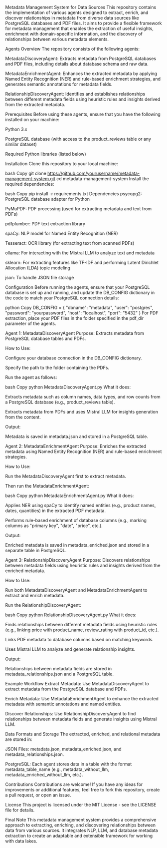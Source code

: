 Metadata Management System for Data Sources
This repository contains the implementation of various agents designed to extract, enrich, and discover relationships in metadata from diverse data sources like PostgreSQL databases and PDF files.
It aims to provide a flexible framework for metadata management that enables the extraction of useful insights, enrichment with domain-specific information, and the discovery of relationships 
between various metadata elements.

Agents Overview
The repository consists of the following agents:

MetadataDiscoveryAgent: Extracts metadata from PostgreSQL databases and PDF files, including details about database schema and raw data.

MetadataEnrichmentAgent: Enhances the extracted metadata by applying Named Entity Recognition (NER) and rule-based enrichment strategies, and generates semantic annotations for metadata fields.

RelationshipDiscoveryAgent: Identifies and establishes relationships between different metadata fields using heuristic rules and insights derived from the extracted metadata.

Prerequisites
Before using these agents, ensure that you have the following installed on your machine:

Python 3.x

PostgreSQL database (with access to the product_reviews table or any similar dataset)

Required Python libraries (listed below)

Installation
Clone this repository to your local machine:

bash
Copy
git clone https://github.com/yourusername/metadata-management-system.git
cd metadata-management-system
Install the required dependencies:

bash
Copy
pip install -r requirements.txt
Dependencies
psycopg2: PostgreSQL database adapter for Python

PyMuPDF: PDF processing (used for extracting metadata and text from PDFs)

pdfplumber: PDF text extraction library

spaCy: NLP model for Named Entity Recognition (NER)

Tesseract: OCR library (for extracting text from scanned PDFs)

ollama: For interacting with the Mistral LLM to analyze text and metadata

sklearn: For extracting features like TF-IDF and performing Latent Dirichlet Allocation (LDA) topic modeling

json: To handle JSON file storage

Configuration
Before running the agents, ensure that your PostgreSQL database is set up and running, and update the DB_CONFIG dictionary in the code to match your PostgreSQL connection details:

python
Copy
DB_CONFIG = {
    "dbname": "metadata",
    "user": "postgres",
    "password": "yourpassword",
    "host": "localhost",
    "port": "5432"
}
For PDF extraction, place your PDF files in the folder specified in the pdf_dir parameter of the agents.

Agent 1: MetadataDiscoveryAgent
Purpose: Extracts metadata from PostgreSQL database tables and PDFs.

How to Use:

Configure your database connection in the DB_CONFIG dictionary.

Specify the path to the folder containing the PDFs.

Run the agent as follows:

bash
Copy
python MetadataDiscoveryAgent.py
What it does:

Extracts metadata such as column names, data types, and row counts from a PostgreSQL database (e.g., product_reviews table).

Extracts metadata from PDFs and uses Mistral LLM for insights generation from the content.

Output:

Metadata is saved in metadata.json and stored in a PostgreSQL table.

Agent 2: MetadataEnrichmentAgent
Purpose: Enriches the extracted metadata using Named Entity Recognition (NER) and rule-based enrichment strategies.

How to Use:

Run the MetadataDiscoveryAgent first to extract metadata.

Then run the MetadataEnrichmentAgent:

bash
Copy
python MetadataEnrichmentAgent.py
What it does:

Applies NER using spaCy to identify named entities (e.g., product names, dates, quantities) in the extracted PDF metadata.

Performs rule-based enrichment of database columns (e.g., marking columns as "primary key", "date", "price", etc.).

Output:

Enriched metadata is saved in metadata_enriched.json and stored in a separate table in PostgreSQL.

Agent 3: RelationshipDiscoveryAgent
Purpose: Discovers relationships between metadata fields using heuristic rules and insights derived from the enriched metadata.

How to Use:

Run both MetadataDiscoveryAgent and MetadataEnrichmentAgent to extract and enrich metadata.

Run the RelationshipDiscoveryAgent:

bash
Copy
python RelationshipDiscoveryAgent.py
What it does:

Finds relationships between different metadata fields using heuristic rules (e.g., linking price with product_name, review_rating with product_id, etc.).

Links PDF metadata to database columns based on matching keywords.

Uses Mistral LLM to analyze and generate relationship insights.

Output:

Relationships between metadata fields are stored in metadata_relationships.json and a PostgreSQL table.

Example Workflow
Extract Metadata: Use MetadataDiscoveryAgent to extract metadata from the PostgreSQL database and PDFs.

Enrich Metadata: Use MetadataEnrichmentAgent to enhance the extracted metadata with semantic annotations and named entities.

Discover Relationships: Use RelationshipDiscoveryAgent to find relationships between metadata fields and generate insights using Mistral LLM.

Data Formats and Storage
The extracted, enriched, and relational metadata are stored in:

JSON Files: metadata.json, metadata_enriched.json, and metadata_relationships.json.

PostgreSQL: Each agent stores data in a table with the format metadata_table_name (e.g., metadata_without_llm, metadata_enriched_without_llm, etc.).

Contributions
Contributions are welcome! If you have any ideas for improvements or additional features, feel free to fork this repository, create a pull request, or open an issue.

License
This project is licensed under the MIT License - see the LICENSE file for details.

Final Note
This metadata management system provides a comprehensive approach to extracting, enriching, and discovering relationships between data from various sources. It integrates NLP, LLM, and database metadata extraction to create an adaptable and extensible framework for working with data lakes.
